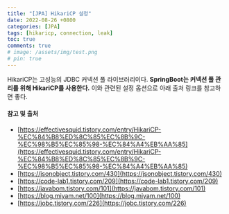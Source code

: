 ```yaml
---
title: "[JPA] HikariCP 설정"
date: 2022-08-26 +0800
categories: [JPA]
tags: [hikaricp, connection, leak]
toc: true
comments: true
# image: /assets/img/test.png
# pin: true
---
```


HikariCP는 고성능의 JDBC 커넥션 풀 라이브러리이다. <b>SpringBoot는 커넥션 풀 관리를 위해 HikariCP를 사용한다.</b>
이와 관련된 설정 옵션으로 아래 출처 링크를 참고하면 좋다.

#### 참고 및 출처
- [https://effectivesquid.tistory.com/entry/HikariCP-%EC%84%B8%ED%8C%85%EC%8B%9C-%EC%98%B5%EC%85%98-%EC%84%A4%EB%AA%85](https://effectivesquid.tistory.com/entry/HikariCP-%EC%84%B8%ED%8C%85%EC%8B%9C-%EC%98%B5%EC%85%98-%EC%84%A4%EB%AA%85)
- [https://jsonobject.tistory.com/430](https://jsonobject.tistory.com/430)
- [https://code-lab1.tistory.com/209](https://code-lab1.tistory.com/209)
- [https://javabom.tistory.com/101](https://javabom.tistory.com/101)
- [https://blog.miyam.net/100](https://blog.miyam.net/100)
- [https://jobc.tistory.com/226](https://jobc.tistory.com/226)